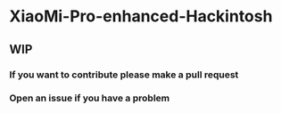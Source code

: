 # XiaoMi-Pro-enhanced-Hackintosh
<h2>WIP</h2>
<h3>If you want to contribute please make a pull request </h3>
<h3>Open an issue if you have a problem </h3>
